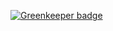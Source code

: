 
[![Greenkeeper badge](https://badges.greenkeeper.io/DenisRebenok/Node_Password_Login.svg?token=2d81492df24feb73bb7c2521b6cb2b3d1db2f8a66fbaaf4a164320d304dd903d&ts=1573595948264)](https://greenkeeper.io/)
